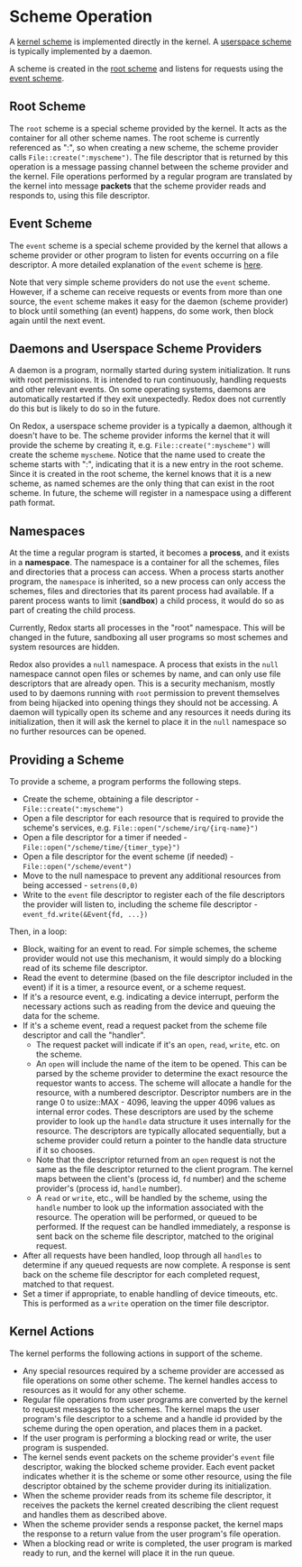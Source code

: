 # Scheme Operation

A [kernel scheme](./ch05-03-schemes.md#kernel-vs-userspace-schemes) is implemented directly in the kernel.
A [userspace scheme](./ch05-03-schemes.md#kernel-vs-userspace-schemes) is typically implemented by a daemon.

A scheme is created in the [root scheme](#root-scheme) and listens for requests using the [event scheme](#event-scheme).

## Root Scheme

The `root` scheme is a special scheme provided by the kernel. It acts as the container for all other scheme names.
The root scheme is currently referenced as ":", so when creating a new scheme, the scheme provider calls `File::create(":myscheme")`.
The file descriptor that is returned by this operation is a message passing channel between the scheme provider and the kernel.
File operations performed by a regular program are translated by the kernel into message **packets** that the scheme provider reads and responds to, using this file descriptor.

## Event Scheme

The `event` scheme is a special scheme provided by the kernel that allows a scheme provider or other program to listen for events occurring on a file descriptor.
A more detailed explanation of the `event` scheme is [here](./ch05-07-event-scheme.md).

Note that very simple scheme providers do not use the `event` scheme.
However, if a scheme can receive requests or events from more than one source,
the `event` scheme makes it easy for the daemon (scheme provider) to block until something (an event) happens, do some work, then block again until the next event.

## Daemons and Userspace Scheme Providers

A daemon is a program, normally started during system initialization. It runs with root permissions. It is intended to run continuously, handling requests and other relevant events. On some operating systems, daemons are automatically restarted if they exit unexpectedly. Redox does not currently do this but is likely to do so in the future.

On Redox, a userspace scheme provider is a typically a daemon, although it doesn't have to be.
The scheme provider informs the kernel that it will provide the scheme by creating it, e.g. `File::create(":myscheme")` will create the scheme `myscheme`.
Notice that the name used to create the scheme starts with ":", indicating that it is a new entry in the root scheme.
Since it is created in the root scheme, the kernel knows that it is a new scheme, as named schemes are the only thing that can exist in the root scheme.
In future, the scheme will register in a namespace using a different path format.

## Namespaces

At the time a regular program is started, it becomes a **process**, and it exists in a **namespace**.
The namespace is a container for all the schemes, files and directories that a process can access.
When a process starts another program, the `namespace` is inherited,
so a new process can only access the schemes, files and directories that its parent process had available.
If a parent process wants to limit (**sandbox**) a child process, it would do so as part of creating the child process.

Currently, Redox starts all processes in the "root" namespace.
This will be changed in the future, sandboxing all user programs so most schemes and system resources are hidden.

Redox also provides a `null` namespace.
A process that exists in the `null` namespace cannot open files or schemes by name, and can only use file descriptors that are already open.
This is a security mechanism, mostly used to by daemons running with `root` permission to prevent themselves from being hijacked into opening things they should not be accessing.
A daemon will typically open its scheme and any resources it needs during its initialization,
then it will ask the kernel to place it in the `null` namespace so no further resources can be opened.

## Providing a Scheme

To provide a scheme, a program performs the following steps.

- Create the scheme, obtaining a file descriptor - `File::create(":myscheme")`
- Open a file descriptor for each resource that is required to provide the scheme's services, e.g. `File::open("/scheme/irq/{irq-name}")`
- Open a file descriptor for a timer if needed - `File::open("/scheme/time/{timer_type}")`
- Open a file descriptor for the event scheme (if needed) - `File::open("/scheme/event")`
- Move to the null namespace to prevent any additional resources from being accessed - `setrens(0,0)`
- Write to the `event` file descriptor to register each of the file descriptors the provider will listen to, including the scheme file descriptor - `event_fd.write(&Event{fd, ...})`

Then, in a loop:

- Block, waiting for an event to read. For simple schemes, the scheme provider would not use this mechanism, it would simply do a blocking read of its scheme file descriptor.
- Read the event to determine (based on the file descriptor included in the event) if it is a timer, a resource event, or a scheme request.
- If it's a resource event, e.g. indicating a device interrupt, perform the necessary actions such as reading from the device and queuing the data for the scheme.
- If it's a scheme event, read a request packet from the scheme file descriptor and call the "handler".
  - The request packet will indicate if it's an `open`, `read`, `write`, etc. on the scheme.
  - An `open` will include the name of the item to be opened. This can be parsed by the scheme provider to determine the exact resource the requestor wants to access. The scheme will allocate a handle for the resource, with a numbered descriptor. Descriptor numbers are in the range 0 to usize::MAX - 4096, leaving the upper 4096 values as internal error codes. These descriptors are used by the scheme provider to look up the `handle` data structure it uses internally for the resource. The descriptors are typically allocated sequentially, but a scheme provider could return a pointer to the handle data structure if it so chooses.
  - Note that the descriptor returned from an `open` request is not the same as the file descriptor returned to the client program. The kernel maps between the client's (process id, `fd` number) and the scheme provider's (process id, `handle` number).
  - A `read` or `write`, etc., will be handled by the scheme, using the `handle` number to look up the information associated with the resource. The operation will be performed, or queued to be performed. If the request can be handled immediately, a response is sent back on the scheme file descriptor, matched to the original request.
- After all requests have been handled, loop through all `handles` to determine if any queued requests are now complete. A response is sent back on the scheme file descriptor for each completed request, matched to that request.
- Set a timer if appropriate, to enable handling of device timeouts, etc. This is performed as a `write` operation on the timer file descriptor.

## Kernel Actions

The kernel performs the following actions in support of the scheme.

- Any special resources required by a scheme provider are accessed as file operations on some other scheme. The kernel handles access to resources as it would for any other scheme.
- Regular file operations from user programs are converted by the kernel to request messages to the schemes. The kernel maps the user program's file descriptor to a scheme and a handle id provided by the scheme during the open operation, and places them in a packet.
- If the user program is performing a blocking read or write, the user program is suspended.
- The kernel sends event packets on the scheme provider's `event` file descriptor, waking the blocked scheme provider. Each event packet indicates whether it is the scheme or some other resource, using the file descriptor obtained by the scheme provider during its initialization.
- When the scheme provider reads from its scheme file descriptor, it receives the packets the kernel created describing the client request and handles them as described above.
- When the scheme provider sends a response packet, the kernel maps the response to a return value from the user program's file operation.
- When a blocking read or write is completed, the user program is marked ready to run, and the kernel will place it in the run queue.
